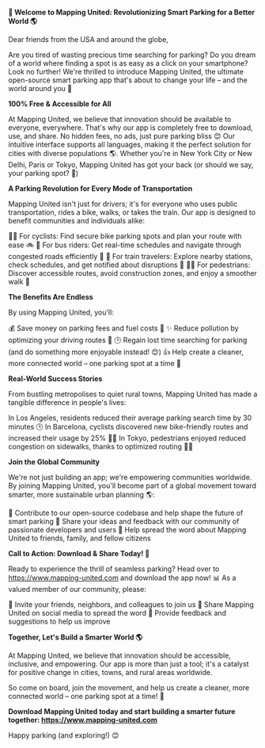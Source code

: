 **🚀 Welcome to Mapping United: Revolutionizing Smart Parking for a Better World 🌎**

Dear friends from the USA and around the globe,

Are you tired of wasting precious time searching for parking? Do you dream of a world where finding a spot is as easy as a click on your smartphone? Look no further! We're thrilled to introduce Mapping United, the ultimate open-source smart parking app that's about to change your life – and the world around you 🌟

**100% Free & Accessible for All**

At Mapping United, we believe that innovation should be available to everyone, everywhere. That's why our app is completely free to download, use, and share. No hidden fees, no ads, just pure parking bliss 😊 Our intuitive interface supports all languages, making it the perfect solution for cities with diverse populations 🌎. Whether you're in New York City or New Delhi, Paris or Tokyo, Mapping United has got your back (or should we say, your parking spot? 🚗)

**A Parking Revolution for Every Mode of Transportation**

Mapping United isn't just for drivers; it's for everyone who uses public transportation, rides a bike, walks, or takes the train. Our app is designed to benefit communities and individuals alike:

🚴‍♀️ For cyclists: Find secure bike parking spots and plan your route with ease 🚲
🚌 For bus riders: Get real-time schedules and navigate through congested roads efficiently 🚌
🚂 For train travelers: Explore nearby stations, check schedules, and get notified about disruptions 🚂
🚶‍♂️ For pedestrians: Discover accessible routes, avoid construction zones, and enjoy a smoother walk 🌳

**The Benefits Are Endless**

By using Mapping United, you'll:

💰 Save money on parking fees and fuel costs 🤑
✨ Reduce pollution by optimizing your driving routes 🌿
🕒 Regain lost time searching for parking (and do something more enjoyable instead! 😊)
👍 Help create a cleaner, more connected world – one parking spot at a time 💚

**Real-World Success Stories**

From bustling metropolises to quiet rural towns, Mapping United has made a tangible difference in people's lives:

In Los Angeles, residents reduced their average parking search time by 30 minutes 🕒
In Barcelona, cyclists discovered new bike-friendly routes and increased their usage by 25% 🚴‍♀️
In Tokyo, pedestrians enjoyed reduced congestion on sidewalks, thanks to optimized routing 🚶‍♂️

**Join the Global Community**

We're not just building an app; we're empowering communities worldwide. By joining Mapping United, you'll become part of a global movement toward smarter, more sustainable urban planning 🌎:

🤝 Contribute to our open-source codebase and help shape the future of smart parking
💬 Share your ideas and feedback with our community of passionate developers and users
🚀 Help spread the word about Mapping United to friends, family, and fellow citizens

**Call to Action: Download & Share Today! 📱**

Ready to experience the thrill of seamless parking? Head over to https://www.mapping-united.com and download the app now! 📊 As a valued member of our community, please:

🤝 Invite your friends, neighbors, and colleagues to join us
📢 Share Mapping United on social media to spread the word
💬 Provide feedback and suggestions to help us improve

**Together, Let's Build a Smarter World 🌎**

At Mapping United, we believe that innovation should be accessible, inclusive, and empowering. Our app is more than just a tool; it's a catalyst for positive change in cities, towns, and rural areas worldwide.

So come on board, join the movement, and help us create a cleaner, more connected world – one parking spot at a time! 🌟

**Download Mapping United today and start building a smarter future together: https://www.mapping-united.com**

Happy parking (and exploring!) 😊